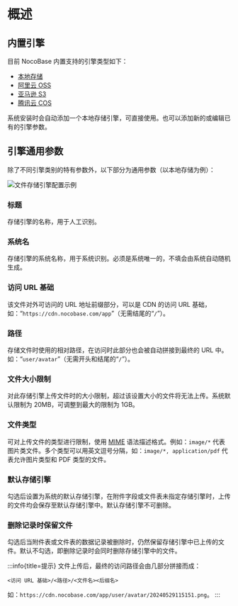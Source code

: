 # 概述

## 内置引擎

目前 NocoBase 内置支持的引擎类型如下：

- [本地存储](./local.md)
- [阿里云 OSS](./aliyun-oss.md)
- [亚马逊 S3](./amazon-s3.md)
- [腾讯云 COS](./tencent-cos.md)

系统安装时会自动添加一个本地存储引擎，可直接使用。也可以添加新的或编辑已有的引擎参数。

## 引擎通用参数

除了不同引擎类别的特有参数外，以下部分为通用参数（以本地存储为例）：

![文件存储引擎配置示例](https://static-docs.nocobase.com/20240529115151.png)

### 标题

存储引擎的名称，用于人工识别。

### 系统名

存储引擎的系统名称，用于系统识别。必须是系统唯一的，不填会由系统自动随机生成。

### 访问 URL 基础

该文件对外可访问的 URL 地址前缀部分，可以是 CDN 的访问 URL 基础，如：“`https://cdn.nocobase.com/app`”（无需结尾的“`/`”）。

### 路径

存储文件时使用的相对路径，在访问时此部分也会被自动拼接到最终的 URL 中。如：“`user/avatar`”（无需开头和结尾的“`/`”）。

### 文件大小限制

对此存储引擎上传文件时的大小限制，超过该设置大小的文件将无法上传。系统默认限制为 20MB，可调整到最大的限制为 1GB。

### 文件类型

可对上传文件的类型进行限制，使用 [MIME](https://developer.mozilla.org/en-US/docs/Web/HTTP/Basics_of_HTTP/MIME_types) 语法描述格式。例如：`image/*` 代表图片类文件。多个类型可以用英文逗号分隔，如：`image/*, application/pdf` 代表允许图片类型和 PDF 类型的文件。

### 默认存储引擎

勾选后设置为系统的默认存储引擎，在附件字段或文件表未指定存储引擎时，上传的文件均会保存至默认存储引擎中。默认存储引擎不可删除。

### 删除记录时保留文件

勾选后当附件表或文件表的数据记录被删除时，仍然保留存储引擎中已上传的文件。默认不勾选，即删除记录时会同时删除存储引擎中的文件。

:::info{title=提示}
文件上传后，最终的访问路径会由几部分拼接而成：

```
<访问 URL 基础>/<路径>/<文件名><后缀名>
```

如：`https://cdn.nocobase.com/app/user/avatar/20240529115151.png`。
:::
